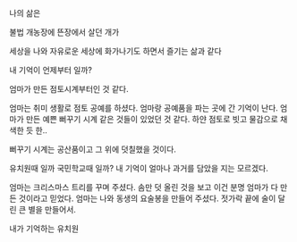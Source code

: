 나의 삶은

불법 개농장에 뜬장에서 살던 개가

세상을 나와 자유로운 세상에 화가나기도 하면서 즐기는 삶과 같다

내 기억이 언제부터 일까?

엄마가 만든 점토시계부터인 것 같다.

엄마는 취미 생활로 점토 공예를 하셨다. 엄마랑 공예품을 파는 곳에 간 기억이 난다. 엄마가 만든 예쁜 뻐꾸기 시계 같은 것들이 있었던 것 같다. 하얀 점토로 빗고 물감으로 채색한 듯 한..

뻐꾸기 시계는 공산품이고 그 위에 덧칠했을 것이다.

유치원때 일까 국민학교때 일까? 내 기억이 얼마나 과거를 담았을 지는 모르겠다.

엄마는 크리스마스 트리를 꾸며 주셨다. 솜만 덧 올린 것을 보고 이건 분명 엄마가 다 만든 것이라고 믿었다. 엄마는 나와 동생의 요술봉을 만들어 주셨다. 젓가락 끝에 술이 달린 큰 별을 만들어서.

내가 기억하는 유치원